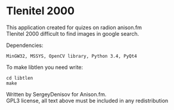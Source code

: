 Tlenitel 2000
==================================

This application created for quizes on radion anison.fm<br>
Tlenitel 2000 difficult to find images in google search.

Dependencies:
````
MinGW32, MSSYS, OpenCV library, Python 3.4, PyQt4
````

To make libtlen you need write:
````
cd libtlen
make
````

Written by SergeyDenisov for Anison.fm.<br>
GPL3 license, all text above must be included in any redistribution